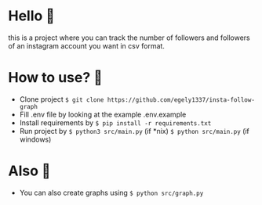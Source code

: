 # Hello 👋
this is a project where you can track the number of followers and followers of an instagram account you want in csv format.

# How to use? 🤔
- Clone project ```$ git clone https://github.com/egely1337/insta-follow-graph```
- Fill .env file by looking at the example .env.example
- Install requirements by ```$ pip install -r requirements.txt```
- Run project by ```$ python3 src/main.py``` (if *nix) ```$ python src/main.py``` (if windows)


# Also 🤔
- You can also create graphs using ```$ python src/graph.py```
